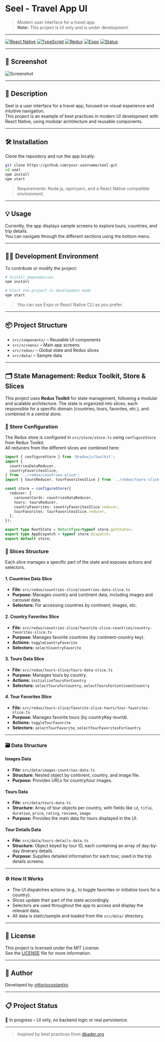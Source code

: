 # Seel - Travel App UI

> Modern user interface for a travel app.  
> **Note:** This project is UI only and is under development.

---

[![React Native](https://img.shields.io/badge/React%20Native-20232A?logo=react&logoColor=61DAFB&style=flat)](https://reactnative.dev/)
[![TypeScript](https://img.shields.io/badge/TypeScript-3178C6?logo=typescript&logoColor=fff&style=flat)](https://www.typescriptlang.org/)
[![Redux](https://img.shields.io/badge/Redux-593D88?logo=redux&logoColor=fff&style=flat)](https://redux.js.org/)
[![Expo](https://img.shields.io/badge/Expo-000020?logo=expo&logoColor=fff&style=flat)](https://expo.dev/)
[![Status](https://img.shields.io/badge/Status-In%20progress-yellow?style=flat)](#)

---

## 📸 Screenshot

![Screenshot](path/to/your/screenshot.png)

---

## 🚀 Description

Seel is a user interface for a travel app, focused on visual experience and intuitive navigation.  
This project is an example of best practices in modern UI development with React Native, using modular architecture and reusable components.

---

## 🛠 Installation

Clone the repository and run the app locally:

```bash
git clone https://github.com/your-username/seel.git
cd seel
npm install
npm start
```

> Requirements: Node.js, npm/yarn, and a React Native compatible environment.

---

## 💡 Usage

Currently, the app displays sample screens to explore tours, countries, and trip details.  
You can navigate through the different sections using the bottom menu.

---

## 🧑‍💻 Development Environment

To contribute or modify the project:

```bash
# Install dependencies
npm install

# Start the project in development mode
npm start
```

> You can use Expo or React Native CLI as you prefer.

---

## 📦 Project Structure

- `src/components/` – Reusable UI components
- `src/screens/` – Main app screens
- `src/redux/` – Global state and Redux slices
- `src/data/` – Sample data

---

## 🗂️ State Management: Redux Toolkit, Store & Slices

This project uses **Redux Toolkit** for state management, following a modular and scalable architecture. The state is organized into slices, each responsible for a specific domain (countries, tours, favorites, etc.), and combined in a central store.

### 🏪 Store Configuration

The Redux store is configured in `src/store/store.ts` using `configureStore` from Redux Toolkit.  
All reducers from the different slices are combined here:

```ts
import { configureStore } from '@reduxjs/toolkit';
import {
  countriesDataReducer,
  countryFavoritesSlice,
} from '../redux/countries-slice';
import { toursReducer, tourFavoritesSlice } from '../redux/tours-slice';

const store = configureStore({
  reducer: {
    carouselCards: countriesDataReducer,
    tours: toursReducer,
    countryFavorites: countryFavoritesSlice.reducer,
    tourFavorites: tourFavoritesSlice.reducer,
  },
});

export type RootState = ReturnType<typeof store.getState>;
export type AppDispatch = typeof store.dispatch;
export default store;
```

### 🧩 Slices Structure

Each slice manages a specific part of the state and exposes actions and selectors.

#### 1. **Countries Data Slice**
- **File:** `src/redux/countries-slice/countries-data-slice.ts`
- **Purpose:** Manages country and continent data, including images and carousel data.
- **Selectors:** For accessing countries by continent, images, etc.

#### 2. **Country Favorites Slice**
- **File:** `src/redux/countries-slice/favorite-slice-countries/country-favorites-slice.ts`
- **Purpose:** Manages favorite countries (by continent-country key).
- **Actions:** `toggleCountryFavorite`
- **Selectors:** `selectCountryFavorite`

#### 3. **Tours Data Slice**
- **File:** `src/redux/tours-slice/tours-data-slice.ts`
- **Purpose:** Manages tours by country.
- **Actions:** `initializeToursForCountry`
- **Selectors:** `selectToursForCountry`, `selectToursForContinentCountry`

#### 4. **Tour Favorites Slice**
- **File:** `src/redux/tours-slice/favorite-slice-tours/tour-favorites-slice.ts`
- **Purpose:** Manages favorite tours (by countryKey-tourId).
- **Actions:** `toggleTourFavorite`
- **Selectors:** `selectTourFavorite`, `selectTourFavoritesForCountry`

---

### 🗃️ Data Structure

#### **Images Data**
- **File:** `src/data/images-countries-data.ts`
- **Structure:** Nested object by continent, country, and image file.
- **Purpose:** Provides URLs for country/tour images.

#### **Tours Data**
- **File:** `src/data/tours-data.ts`
- **Structure:** Array of tour objects per country, with fields like `id`, `title`, `duration`, `price`, `rating`, `reviews`, `image`.
- **Purpose:** Provides the main data for tours displayed in the UI.

#### **Tour Details Data**
- **File:** `src/data/tours-details-data.ts`
- **Structure:** Object keyed by tour ID, each containing an array of day-by-day itinerary details.
- **Purpose:** Supplies detailed information for each tour, used in the trip details screens.

---

### ⚙️ How It Works

- The UI dispatches actions (e.g., to toggle favorites or initialize tours for a country).
- Slices update their part of the state accordingly.
- Selectors are used throughout the app to access and display the relevant data.
- All data is static/sample and loaded from the `src/data/` directory.

---

## 📝 License

This project is licensed under the MIT License.  
See the [LICENSE](LICENSE) file for more information.

---

## 👤 Author

Developed by [vittoriocostantini](https://github.com/vittoriocostantini).

---

## 📋 Project Status

🚧 In progress – UI only, no backend logic or real persistence.

---

> Inspired by best practices from [dbader.org](https://dbader.org/blog/write-a-great-readme-for-your-github-project)
